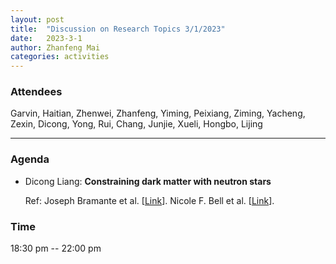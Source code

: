 ```yaml
---
layout: post
title:  "Discussion on Research Topics 3/1/2023"
date:   2023-3-1
author: Zhanfeng Mai
categories: activities
---
```



### Attendees

Garvin, Haitian, Zhenwei, Zhanfeng, Yiming, Peixiang, Ziming, Yacheng, Zexin, Dicong, Yong, Rui, Chang, Junjie, Xueli, Hongbo, Lijing

---

### Agenda

- Dicong Liang: **Constraining dark matter with neutron stars**

  Ref: Joseph Bramante et al. [[Link](https://journals.aps.org/prl/abstract/10.1103/PhysRevLett.113.191301)].
       Nicole F. Bell et al. [[Link](https://journals.aps.org/prd/abstract/10.1103/PhysRevD.87.123507)].
     
       
  
       
  
       

          
### Time

18:30 pm -- 22:00 pm
